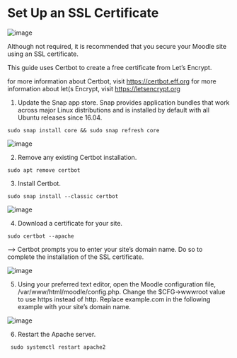 # Set Up an SSL Certificate

![image](https://user-images.githubusercontent.com/26825056/200593974-b145f98c-88a9-417d-9f44-0047a9feb859.png)

Although not required, it is recommended that you secure your Moodle site using an SSL certificate. 

This guide uses Certbot to create a free certificate from Let’s Encrypt.

for more information about Certbot, visit https://certbot.eff.org 
for more information about let(s Encrypt, visit https://letsencrypt.org

1. Update the Snap app store. Snap provides application bundles that work across major Linux distributions and is installed by default with all Ubuntu releases since 16.04.

```
sudo snap install core && sudo snap refresh core
```

![image](https://user-images.githubusercontent.com/26825056/200593718-66c262d6-3660-4dc8-9e6b-4903ef920e62.png)

2. Remove any existing Certbot installation.

```
sudo apt remove certbot
```

3. Install Certbot.

```
sudo snap install --classic certbot
```

![image](https://user-images.githubusercontent.com/26825056/200594572-dcdfeb85-4b85-461f-a3f1-98224c1f1780.png)

4. Download a certificate for your site.

```
sudo certbot --apache
```
--> Certbot prompts you to enter your site’s domain name. Do so to complete the installation of the SSL certificate.

![image](https://user-images.githubusercontent.com/26825056/200595624-8e29f722-6d7a-46e6-ab1f-3ebe9ec0a81d.png)

5. Using your preferred text editor, open the Moodle configuration file, /var/www/html/moodle/config.php. Change the $CFG->wwwroot value to use https instead of http. Replace example.com in the following example with your site’s domain name.

![image](https://user-images.githubusercontent.com/26825056/200598865-42834c5a-bb85-44b2-a9ba-2578421380b5.png)

6. Restart the Apache server.

```
 sudo systemctl restart apache2
```
